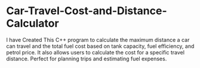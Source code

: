 # Car-Travel-Cost-and-Distance-Calculator
I have Created This C++ program to calculate the maximum distance a car can travel and the total fuel cost based on tank capacity, fuel efficiency, and petrol price. It also allows users to calculate the cost for a specific travel distance. Perfect for planning trips and estimating fuel expenses.
